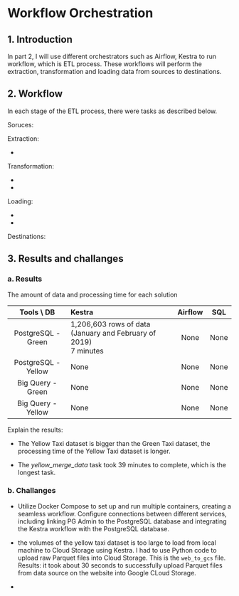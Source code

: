 # Workflow Orchestration

## 1. Introduction

In part 2, I will use different orchestrators such as Airflow, Kestra to run workflow, which is ETL process. These workflows will perform the extraction, transformation and loading data from sources to destinations.

## 2. Workflow

In each stage of the ETL process, there were tasks as described below.

Soruces: 

Extraction:

- 

Transformation:

-

- 

Loading:

- 

- 

Destinations: 

## 3. Results and challanges

### a. Results
The amount of data and processing time for each solution

|Tools \ DB | Kestra | Airflow | SQL |
|:----------:|:----------|:----------:|:----------:|
| PostgreSQL - Green  | 1,206,603 rows of data (January and February of 2019) <br> 7 minutes  | None  | None  |
| PostgreSQL - Yellow  | None  | None  | None |
| Big Query - Green   | None  | None  | None  |
| Big Query - Yellow   | None  | None  | None  |

Explain the results:

- The Yellow Taxi dataset is bigger than the Green Taxi dataset, the processing time of the Yellow Taxi dataset is longer.

- The *yellow_merge_data* task took 39 minutes to complete, which is the longest task.

### b. Challanges

- Utilize Docker Compose to set up and run multiple containers, creating a seamless workflow. Configure connections between different services, including linking PG Admin to the PostgreSQL database and integrating the Kestra workflow with the PostgreSQL database.

- the volumes of the yellow taxi dataset is too large to load from local machine to Cloud Storage using Kestra. I had to use Python code to upload raw Parquet files into Cloud Storage. This is the `web_to_gcs` file. Results: it took about 30 seconds to successfully upload Parquet files from data source on the website into Google CLoud Storage.

- 





